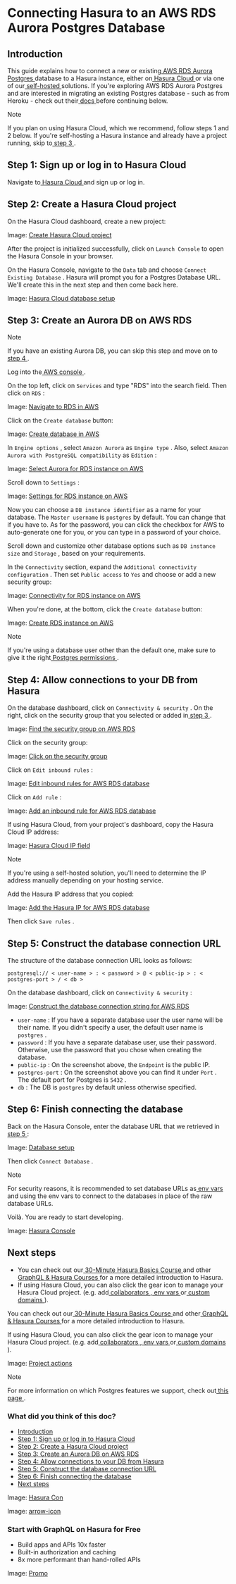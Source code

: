 # Connecting Hasura to an AWS RDS Aurora Postgres Database

## Introduction​

This guide explains how to connect a new or existing[ AWS RDS Aurora Postgres ](https://aws.amazon.com/rds/aurora/)database to a Hasura instance, either on[ Hasura Cloud ](https://cloud.hasura.io?skip_onboarding=true)or via one of our[ self-hosted ](https://hasura.io/docs/latest/deployment/deployment-guides/index/)solutions. If you're exploring AWS RDS Aurora Postgres and are
interested in migrating an existing Postgres database - such as from Heroku - check out their[ docs ](https://docs.aws.amazon.com/AmazonRDS/latest/AuroraUserGuide/AuroraPostgreSQL.Migrating.html)before continuing
below.

Note

If you plan on using Hasura Cloud, which we recommend, follow steps 1 and 2 below. If you're self-hosting a Hasura
instance and already have a project running, skip to[ step 3 ](https://hasura.io/docs/latest/databases/postgres/aws-aurora/#create-pg-db-aurora).

## Step 1: Sign up or log in to Hasura Cloud​

Navigate to[ Hasura Cloud ](https://cloud.hasura.io/signup/?pg=docs&plcmt=body&cta=navigate-to-hasura-cloud&tech=default)and sign up or log in.

## Step 2: Create a Hasura Cloud project​

On the Hasura Cloud dashboard, create a new project:

Image: [ Create Hasura Cloud project ](https://hasura.io/docs/assets/images/create-hasura-cloud-project-3b3f2033182d76a59c7cd12dc90fe02b.png)

After the project is initialized successfully, click on `Launch Console` to open the Hasura Console in your browser.

On the Hasura Console, navigate to the `Data` tab and choose `Connect Existing Database` . Hasura will prompt you for a
Postgres Database URL. We'll create this in the next step and then come back here.

Image: [ Hasura Cloud database setup ](https://hasura.io/docs/assets/images/existing-db-setup-0c5807a4a16836b8789e886baee94d37.png)

## Step 3: Create an Aurora DB on AWS RDS​

Note

If you have an existing Aurora DB, you can skip this step and move on to[ step 4 ](https://hasura.io/docs/latest/databases/postgres/aws-aurora/#connect-hasura-aws-rds-aurora).

Log into the[ AWS console ](https://console.aws.amazon.com//).

On the top left, click on `Services` and type "RDS" into the search field. Then click on `RDS` :

Image: [ Navigate to RDS in AWS ](https://hasura.io/docs/assets/images/search-for-rds-748f2b54a96f41ecc63deaed3d8f96f3.png)

Click on the `Create database` button:

Image: [ Create database in AWS ](https://hasura.io/docs/assets/images/create-database-324a0374c3e53254b3dd84b1fd58d08b.png)

In `Engine options` , select `Amazon Aurora` as `Engine type` . Also, select `Amazon Aurora with PostgreSQL compatibility` as `Edition` :

Image: [ Select Aurora for RDS instance on AWS ](https://hasura.io/docs/assets/images/rds-select-aurora-1d2ae3bdea6165b8ed10334771fca6dd.png)

Scroll down to `Settings` :

Image: [ Settings for RDS instance on AWS ](https://hasura.io/docs/assets/images/rds-settings-152cd54f3b0b922613db6ca642e1e99a.png)

Now you can choose a `DB instance identifier` as a name for your database. The `Master username` is `postgres` by
default. You can change that if you have to. As for the password, you can click the checkbox for AWS to auto-generate
one for you, or you can type in a password of your choice.

Scroll down and customize other database options such as `DB instance size` and `Storage` , based on your requirements.

In the `Connectivity` section, expand the `Additional connectivity configuration` . Then set `Public access` to `Yes` and
choose or add a new security group:

Image: [ Connectivity for RDS instance on AWS ](https://hasura.io/docs/assets/images/rds-connectivity-8944046b6e1064dd5c3cd8a996ea0c90.png)

When you're done, at the bottom, click the `Create database` button:

Image: [ Create RDS instance on AWS ](https://hasura.io/docs/assets/images/rds-click-create-c5758c41bfbea304ba0beada94ee3bc4.png)

Note

If you're using a database user other than the default one, make sure to give it the right[ Postgres permissions ](https://hasura.io/docs/latest/deployment/postgres-requirements/#postgres-permissions).

## Step 4: Allow connections to your DB from Hasura​

On the database dashboard, click on `Connectivity & security` . On the right, click on the security group that you
selected or added in[ step 3 ](https://hasura.io/docs/latest/databases/postgres/aws-aurora/#create-pg-aws-rds-aurora).

Image: [ Find the security group on AWS RDS ](https://hasura.io/docs/assets/images/find-security-group-b24929e635a2be0d970699dd52dff4ae.png)

Click on the security group:

Image: [ Click on the security group ](https://hasura.io/docs/assets/images/select-security-group-f631dd08d3f1b910630f59eec43289ca.png)

Click on `Edit inbound rules` :

Image: [ Edit inbound rules for AWS RDS database ](https://hasura.io/docs/assets/images/inbound-rules-b32e2e1aac008a99f949a8c62cbe36bf.png)

Click on `Add rule` :

Image: [ Add an inbound rule for AWS RDS database ](https://hasura.io/docs/assets/images/add-inbound-rule-d756c5ef35869289d8e0b3824da7b8cf.png)

If using Hasura Cloud, from your project's dashboard, copy the Hasura Cloud IP address:

Image: [ Hasura Cloud IP field ](https://hasura.io/docs/assets/images/hasura-cloud-ip-86181dcc16cbac471b8a2c5237a23b24.png)

Note

If you're using a self-hosted solution, you'll need to determine the IP address manually depending on your hosting
service.

Add the Hasura IP address that you copied:

Image: [ Add the Hasura IP for AWS RDS database ](https://hasura.io/docs/assets/images/add-hasura-ip-6c5348dd912501abe6b8958ea662bcc2.png)

Then click `Save rules` .

## Step 5: Construct the database connection URL​

The structure of the database connection URL looks as follows:

`postgresql:// < user-name > : < password > @ < public-ip > : < postgres-port > / < db >`

On the database dashboard, click on `Connectivity & security` :

Image: [ Construct the database connection string for AWS RDS ](https://hasura.io/docs/assets/images/get-db-connection-string-1656a7469a0be4df6a0ef9fa92472946.png)

- `user-name` : If you have a separate database user the user name will be their name. If you didn't specify a user, the
default user name is `postgres` .
- `password` : If you have a separate database user, use their password. Otherwise, use the password that you chose when
creating the database.
- `public-ip` : On the screenshot above, the `Endpoint` is the public IP.
- `postgres-port` : On the screenshot above you can find it under `Port` . The default port for Postgres is `5432` .
- `db` : The DB is `postgres` by default unless otherwise specified.


## Step 6: Finish connecting the database​

Back on the Hasura Console, enter the database URL that we retrieved in[ step 5 ](https://hasura.io/docs/latest/databases/postgres/aws-aurora/#construct-db-url-aurora):

Image: [ Database setup ](https://hasura.io/docs/assets/images/connect-db-cloud-aa46779320727922ac336e595a0b2200.png)

Then click `Connect Database` .

Note

For security reasons, it is recommended to set database URLs as[ env vars ](https://hasura.io/docs/latest/hasura-cloud/projects/env-vars/)and
using the env vars to connect to the databases in place of the raw database URLs.

Voilà. You are ready to start developing.

Image: [ Hasura Console ](https://hasura.io/docs/assets/images/hasura-console-5685707ef939a6ca7cc2c5fb6ed7dda8.png)

## Next steps​

- You can check out our[ 30-Minute Hasura Basics Course ](https://hasura.io/learn/graphql/hasura/introduction/)and other[ GraphQL & Hasura Courses ](https://hasura.io/learn/)for a more detailed introduction to Hasura.
- If using Hasura Cloud, you can also click the gear icon to manage your Hasura Cloud project. (e.g. add[ collaborators ](https://hasura.io/docs/latest/hasura-cloud/projects/collaborators/),[ env vars ](https://hasura.io/docs/latest/hasura-cloud/projects/env-vars/)or[ custom domains ](https://hasura.io/docs/latest/hasura-cloud/domains/)).


You can check out our[ 30-Minute Hasura Basics Course ](https://hasura.io/learn/graphql/hasura/introduction/)and other[ GraphQL & Hasura Courses ](https://hasura.io/learn/)for a more detailed introduction to Hasura.

If using Hasura Cloud, you can also click the gear icon to manage your Hasura Cloud project. (e.g. add[ collaborators ](https://hasura.io/docs/latest/hasura-cloud/projects/collaborators/),[ env vars ](https://hasura.io/docs/latest/hasura-cloud/projects/env-vars/)or[ custom domains ](https://hasura.io/docs/latest/hasura-cloud/domains/)).

Image: [ Project actions ](https://hasura.io/docs/assets/images/project-manage-5b37a214a39b39b6287136606da021c4.png)

Note

For more information on which Postgres features we support, check out[ this page ](https://hasura.io/docs/latest/databases/feature-support/).

### What did you think of this doc?

- [ Introduction ](https://hasura.io/docs/latest/databases/postgres/aws-aurora/#introduction)
- [ Step 1: Sign up or log in to Hasura Cloud ](https://hasura.io/docs/latest/databases/postgres/aws-aurora/#step-1-sign-up-or-log-in-to-hasura-cloud)
- [ Step 2: Create a Hasura Cloud project ](https://hasura.io/docs/latest/databases/postgres/aws-aurora/#create-hasura-project-aws-rds-aurora)
- [ Step 3: Create an Aurora DB on AWS RDS ](https://hasura.io/docs/latest/databases/postgres/aws-aurora/#create-pg-db-aurora)
- [ Step 4: Allow connections to your DB from Hasura ](https://hasura.io/docs/latest/databases/postgres/aws-aurora/#connect-hasura-aws-rds-aurora)
- [ Step 5: Construct the database connection URL ](https://hasura.io/docs/latest/databases/postgres/aws-aurora/#construct-db-url-aurora)
- [ Step 6: Finish connecting the database ](https://hasura.io/docs/latest/databases/postgres/aws-aurora/#step-6-finish-connecting-the-database)
- [ Next steps ](https://hasura.io/docs/latest/databases/postgres/aws-aurora/#next-steps)


Image: [ Hasura Con ](https://res.cloudinary.com/dh8fp23nd/image/upload/v1686154570/hasura-con-2023/has-con-light-date_r2a2ud.png)

Image: [ arrow-icon ](https://res.cloudinary.com/dh8fp23nd/image/upload/v1683723549/main-web/chevron-right_ldbi7d.png)

### Start with GraphQL on Hasura for Free

- Build apps and APIs 10x faster
- Built-in authorization and caching
- 8x more performant than hand-rolled APIs


Image: [ Promo ](https://hasura.io/docs/assets/images/hasura-free-ff60e409244e0ea12b5a3045d1a9096b.png)
